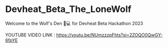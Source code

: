 # Devheat_Beta_The_LoneWolf
Welcome to the Wolf's Den 🐺💻 for Devheat Beta Hackathon 2023

YOUTUBE VIDEO LINK : https://youtu.be/NUmzzzpFhts?si=2ZOQO0QwGY-6fpYE


